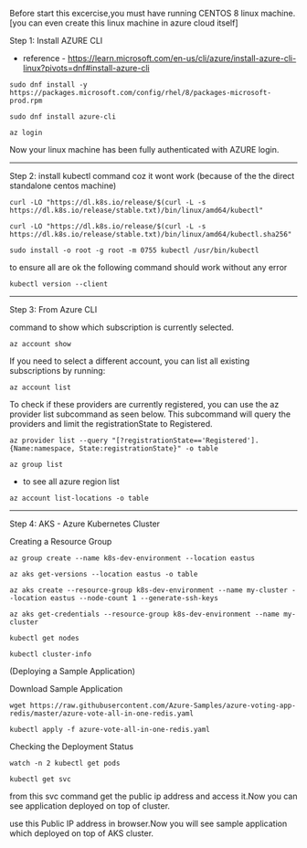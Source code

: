 Before start this excercise,you must have running CENTOS 8 linux machine. [you can even create this linux machine in azure cloud itself]

Step 1: Install AZURE CLI
- reference - https://learn.microsoft.com/en-us/cli/azure/install-azure-cli-linux?pivots=dnf#install-azure-cli
```
sudo dnf install -y https://packages.microsoft.com/config/rhel/8/packages-microsoft-prod.rpm
```

```
sudo dnf install azure-cli
```

```
az login
```

Now your linux machine has been fully authenticated with AZURE login.

******************************************************


Step 2: install kubectl command coz it wont work (because of the the direct standalone centos machine)



```
curl -LO "https://dl.k8s.io/release/$(curl -L -s https://dl.k8s.io/release/stable.txt)/bin/linux/amd64/kubectl"
```
```
curl -LO "https://dl.k8s.io/release/$(curl -L -s https://dl.k8s.io/release/stable.txt)/bin/linux/amd64/kubectl.sha256"
```

```
sudo install -o root -g root -m 0755 kubectl /usr/bin/kubectl
```

to ensure all are ok the following command should work without any error
```
kubectl version --client
```
**************************************************************


Step 3: From Azure CLI


command to show which subscription is currently selected.

```
az account show
```
If you need to select a different account, you can list all existing subscriptions by running:
```
az account list
```
To check if these providers are currently registered, you can use the az provider list subcommand as seen below. This subcommand will query the providers and limit the registrationState to Registered.
```
az provider list --query "[?registrationState=='Registered'].{Name:namespace, State:registrationState}" -o table
```
```
az group list
```

- to see all azure region list

```
az account list-locations -o table
```

************************************************************

Step 4: AKS - Azure Kubernetes Cluster

Creating a Resource Group
```
az group create --name k8s-dev-environment --location eastus
```
```
az aks get-versions --location eastus -o table
```
```
az aks create --resource-group k8s-dev-environment --name my-cluster --location eastus --node-count 1 --generate-ssh-keys
```
```
az aks get-credentials --resource-group k8s-dev-environment --name my-cluster
```
```
kubectl get nodes
```

```
kubectl cluster-info
```
(Deploying a Sample Application)

Download Sample Application

```
wget https://raw.githubusercontent.com/Azure-Samples/azure-voting-app-redis/master/azure-vote-all-in-one-redis.yaml
```

```
kubectl apply -f azure-vote-all-in-one-redis.yaml
```


Checking the Deployment Status

```
watch -n 2 kubectl get pods
```

```
kubectl get svc
````
from this svc command get the public ip address and access it.Now you can see application deployed on top of cluster.

use this Public IP address in browser.Now you will see sample application which deployed on top of AKS cluster.


